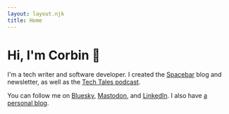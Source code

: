 ```yaml
---
layout: layout.njk
title: Home
---
```


# Hi, I'm Corbin 👋

I'm a tech writer and software developer. I created the [Spacebar](https://www.spacebar.news/#/portal/signup) blog and newsletter, as well as the [Tech Tales podcast](https://techtalesshow.com/).

You can follow me on [Bluesky](https://bsky.app/profile/corbin.io), [Mastodon](https://toot.community/@corbin), and [LinkedIn](https://www.linkedin.com/in/corbindavenport/). I also have [a personal blog](https://blog.corbin.io).